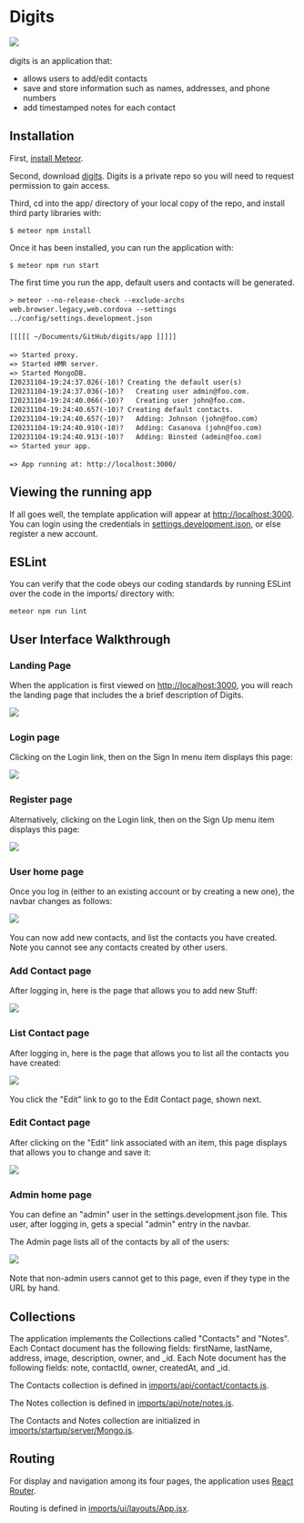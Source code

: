 # Digits

![](<img src="doc/landing.png">)

digits is an application that: 

  * allows users to add/edit contacts
  * save and store information such as names, addresses, and phone numbers
  * add timestamped notes for each contact

## Installation

First, [install Meteor](https://www.meteor.com/install).

Second, download [digits](https://github.com/qckapiu/digits). Digits is a private repo so you will need to request permission to gain access.

Third, cd into the app/ directory of your local copy of the repo, and install third party libraries with:

```
$ meteor npm install
```

Once it has been installed, you can run the application with:

```
$ meteor npm run start
```

The first time you run the app, default users and contacts will be generated.

```
> meteor --no-release-check --exclude-archs web.browser.legacy,web.cordova --settings ../config/settings.development.json

[[[[[ ~/Documents/GitHub/digits/app ]]]]]     

=> Started proxy.                             
=> Started HMR server.                        
=> Started MongoDB.                           
I20231104-19:24:37.026(-10)? Creating the default user(s)
I20231104-19:24:37.036(-10)?   Creating user admin@foo.com.
I20231104-19:24:40.066(-10)?   Creating user john@foo.com.
I20231104-19:24:40.657(-10)? Creating default contacts.
I20231104-19:24:40.657(-10)?   Adding: Johnson (john@foo.com)
I20231104-19:24:40.910(-10)?   Adding: Casanova (john@foo.com)
I20231104-19:24:40.913(-10)?   Adding: Binsted (admin@foo.com)
=> Started your app.

=> App running at: http://localhost:3000/
```

## Viewing the running app

If all goes well, the template application will appear at [http://localhost:3000](http://localhost:3000).  You can login using the credentials in [settings.development.json](https://github.com/ics-software-engineering/meteor-application-template-react/blob/main/config/settings.development.json), or else register a new account.

## ESLint

You can verify that the code obeys our coding standards by running ESLint over the code in the imports/ directory with:

```
meteor npm run lint
```

## User Interface Walkthrough

### Landing Page
When the application is first viewed on [http://localhost:3000](http://localhost:3000), you will reach the landing page that includes the a brief description of Digits.

![](<img src="doc/landing.png">)

### Login page

Clicking on the Login link, then on the Sign In menu item displays this page:

![](<img src="doc/signin.png">)

### Register page

Alternatively, clicking on the Login link, then on the Sign Up menu item displays this page:

![](<img src="doc/signup.png">)


### User home page

Once you log in (either to an existing account or by creating a new one), the navbar changes as follows:

![](<img src="doc/userhome.png">)

You can now add new contacts, and list the contacts you have created. Note you cannot see any contacts created by other users.

### Add Contact page

After logging in, here is the page that allows you to add new Stuff:

![](<img src="doc/addcontact.png">)

### List Contact page

After logging in, here is the page that allows you to list all the contacts you have created:

![](<img src="doc/listcontacts.png">)

You click the "Edit" link to go to the Edit Contact page, shown next.

### Edit Contact page

After clicking on the "Edit" link associated with an item, this page displays that allows you to change and save it:

![](<img src="doc/editcontact.png">)

### Admin home page

You can define an "admin" user in the settings.development.json file. This user, after logging in, gets a special "admin" entry in the navbar.

The Admin page lists all of the contacts by all of the users:

![](<img src="doc/admin.png">)

Note that non-admin users cannot get to this page, even if they type in the URL by hand.

## Collections

The application implements the Collections called "Contacts" and "Notes". Each Contact document has the following fields: firstName, lastName, address, image, description, owner, and _id. Each Note document has the following fields: note, contactId, owner, createdAt, and _id.

The Contacts collection is defined in [imports/api/contact/contacts.js](https://github.com/qckapiu/digits/blob/main/app/imports/api/contact/Contacts.js).

The Notes collection is defined in [imports/api/note/notes.js](https://github.com/qckapiu/digits/blob/main/app/imports/api/note/Notes.js).

The Contacts and Notes collection are initialized in [imports/startup/server/Mongo.js](https://github.com/qckapiu/digits/blob/main/app/imports/startup/server/Mongo.js).

## Routing

For display and navigation among its four pages, the application uses [React Router](https://reacttraining.com/react-router/).

Routing is defined in [imports/ui/layouts/App.jsx](https://github.com/qckapiu/digits/blob/main/app/imports/ui/layouts/App.jsx).

